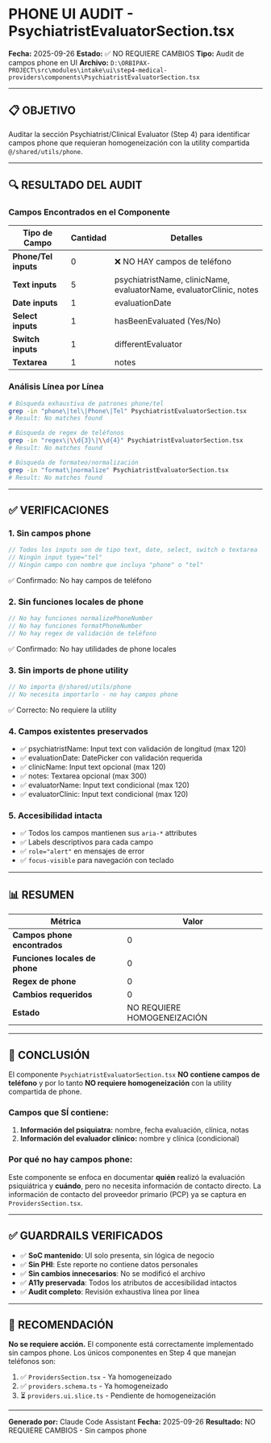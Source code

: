# PHONE UI AUDIT - PsychiatristEvaluatorSection.tsx

**Fecha:** 2025-09-26
**Estado:** ✅ NO REQUIERE CAMBIOS
**Tipo:** Audit de campos phone en UI
**Archivo:** `D:\ORBIPAX-PROJECT\src\modules\intake\ui\step4-medical-providers\components\PsychiatristEvaluatorSection.tsx`

---

## 📋 OBJETIVO

Auditar la sección Psychiatrist/Clinical Evaluator (Step 4) para identificar campos phone que requieran homogeneización con la utility compartida `@/shared/utils/phone`.

---

## 🔍 RESULTADO DEL AUDIT

### Campos Encontrados en el Componente

| Tipo de Campo | Cantidad | Detalles |
|---------------|----------|----------|
| **Phone/Tel inputs** | 0 | ❌ NO HAY campos de teléfono |
| **Text inputs** | 5 | psychiatristName, clinicName, evaluatorName, evaluatorClinic, notes |
| **Date inputs** | 1 | evaluationDate |
| **Select inputs** | 1 | hasBeenEvaluated (Yes/No) |
| **Switch inputs** | 1 | differentEvaluator |
| **Textarea** | 1 | notes |

### Análisis Línea por Línea

```bash
# Búsqueda exhaustiva de patrones phone/tel
grep -in "phone\|tel\|Phone\|Tel" PsychiatristEvaluatorSection.tsx
# Result: No matches found

# Búsqueda de regex de teléfonos
grep -in "regex\|\\d{3}\|\\d{4}" PsychiatristEvaluatorSection.tsx
# Result: No matches found

# Búsqueda de formateo/normalización
grep -in "format\|normalize" PsychiatristEvaluatorSection.tsx
# Result: No matches found
```

---

## ✅ VERIFICACIONES

### 1. Sin campos phone
```typescript
// Todos los inputs son de tipo text, date, select, switch o textarea
// Ningún input type="tel"
// Ningún campo con nombre que incluya "phone" o "tel"
```
✅ Confirmado: No hay campos de teléfono

### 2. Sin funciones locales de phone
```typescript
// No hay funciones normalizePhoneNumber
// No hay funciones formatPhoneNumber
// No hay regex de validación de teléfono
```
✅ Confirmado: No hay utilidades de phone locales

### 3. Sin imports de phone utility
```typescript
// No importa @/shared/utils/phone
// No necesita importarlo - no hay campos phone
```
✅ Correcto: No requiere la utility

### 4. Campos existentes preservados
- ✅ psychiatristName: Input text con validación de longitud (max 120)
- ✅ evaluationDate: DatePicker con validación requerida
- ✅ clinicName: Input text opcional (max 120)
- ✅ notes: Textarea opcional (max 300)
- ✅ evaluatorName: Input text condicional (max 120)
- ✅ evaluatorClinic: Input text condicional (max 120)

### 5. Accesibilidad intacta
- ✅ Todos los campos mantienen sus `aria-*` attributes
- ✅ Labels descriptivos para cada campo
- ✅ `role="alert"` en mensajes de error
- ✅ `focus-visible` para navegación con teclado

---

## 📊 RESUMEN

| Métrica | Valor |
|---------|-------|
| **Campos phone encontrados** | 0 |
| **Funciones locales de phone** | 0 |
| **Regex de phone** | 0 |
| **Cambios requeridos** | 0 |
| **Estado** | NO REQUIERE HOMOGENEIZACIÓN |

---

## 🎯 CONCLUSIÓN

El componente `PsychiatristEvaluatorSection.tsx` **NO contiene campos de teléfono** y por lo tanto **NO requiere homogeneización** con la utility compartida de phone.

### Campos que SÍ contiene:
1. **Información del psiquiatra:** nombre, fecha evaluación, clínica, notas
2. **Información del evaluador clínico:** nombre y clínica (condicional)

### Por qué no hay campos phone:
Este componente se enfoca en documentar **quién** realizó la evaluación psiquiátrica y **cuándo**, pero no necesita información de contacto directo. La información de contacto del proveedor primario (PCP) ya se captura en `ProvidersSection.tsx`.

---

## ✅ GUARDRAILS VERIFICADOS

- ✅ **SoC mantenido**: UI solo presenta, sin lógica de negocio
- ✅ **Sin PHI**: Este reporte no contiene datos personales
- ✅ **Sin cambios innecesarios**: No se modificó el archivo
- ✅ **A11y preservada**: Todos los atributos de accesibilidad intactos
- ✅ **Audit completo**: Revisión exhaustiva línea por línea

---

## 🚀 RECOMENDACIÓN

**No se requiere acción.** El componente está correctamente implementado sin campos phone. Los únicos componentes en Step 4 que manejan teléfonos son:

1. ✅ `ProvidersSection.tsx` - Ya homogeneizado
2. ✅ `providers.schema.ts` - Ya homogeneizado
3. ⏳ `providers.ui.slice.ts` - Pendiente de homogeneización

---

**Generado por:** Claude Code Assistant
**Fecha:** 2025-09-26
**Resultado:** NO REQUIERE CAMBIOS - Sin campos phone